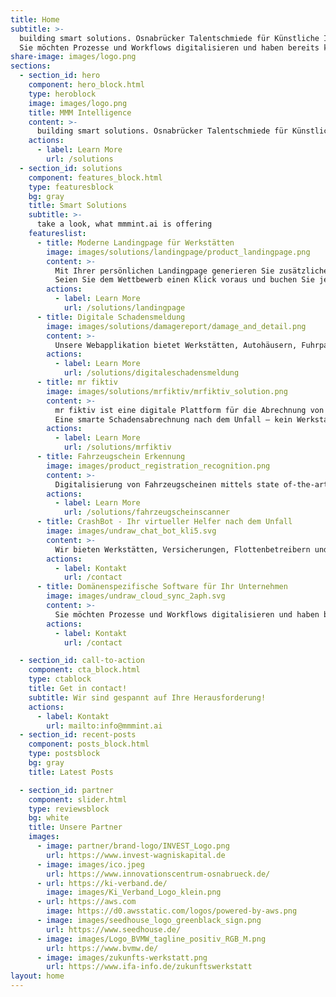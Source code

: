 ```yaml
---
title: Home
subtitle: >-
  building smart solutions. Osnabrücker Talentschmiede für Künstliche Intelligenz und Digitales.
  Sie möchten Prozesse und Workflows digitalisieren und haben bereits konkrete Ideen? Wir entwickeln gemeinsam mit Ihnen datenbasierte digitale Services. Maßgeschneiderte Innovationen. Sprechen Sie uns gerne für Ihr individuelles Produkt an.
share-image: images/logo.png
sections:
  - section_id: hero
    component: hero_block.html
    type: heroblock
    image: images/logo.png
    title: MMM Intelligence
    content: >-
      building smart solutions. Osnabrücker Talentschmiede für Künstliche Intelligenz und Digitales.
    actions:
      - label: Learn More
        url: /solutions
  - section_id: solutions
    component: features_block.html
    type: featuresblock
    bg: gray
    title: Smart Solutions
    subtitle: >-
      take a look, what mmmint.ai is offering
    featureslist:
      - title: Moderne Landingpage für Werkstätten
        image: images/solutions/landingpage/product_landingpage.png
        content: >-
          Mit Ihrer persönlichen Landingpage generieren Sie zusätzliche Leads in Ihrer Stadt.​
          Seien Sie dem Wettbewerb einen Klick voraus und buchen Sie jetzt Ihren zusätzlichen Webauftritt.​
        actions:
          - label: Learn More
            url: /solutions/landingpage
      - title: Digitale Schadensmeldung
        image: images/solutions/damagereport/damage_and_detail.png
        content: >-
          Unsere Webapplikation bietet Werkstätten, Autohäusern, Fuhrparks und Versicherungen eine geführte Kommunikation im Schadensfall. Kein Medienbruch, einfache Prozesse und digitale Erfassung von jedem Endgerät.​
        actions:
          - label: Learn More
            url: /solutions/digitaleschadensmeldung
      - title: mr fiktiv
        image: images/solutions/mrfiktiv/mrfiktiv_solution.png
        content: >-
          mr fiktiv ist eine digitale Plattform für die Abrechnung von Versicherungsschäden nach einem Unfall.​
          Eine smarte Schadensabrechnung nach dem Unfall – kein Werkstattbesuch, keine Reparatur und dank dem Einsatz von KI schnelles Geld. ​
        actions:
          - label: Learn More
            url: /solutions/mrfiktiv
      - title: Fahrzeugschein Erkennung
        image: images/product_registration_recognition.png
        content: >-
          Digitalisierung von Fahrzeugscheinen mittels state of-the-art Object Detection und Optical Character Recognition (OCR). Durch Machine Learning zur automatisierten Anlage von Kundenfahrzeugen und Versicherungsfällen in Ihrem DMS. mmmint.ai virtualisiert den Fahrzeugschein sowohl für den Werkstattbesuch, Flottenbetreiber als auch Fuhrparkmanager.
        actions:
          - label: Learn More
            url: /solutions/fahrzeugscheinscanner
      - title: CrashBot - Ihr virtueller Helfer nach dem Unfall
        image: images/undraw_chat_bot_kli5.svg
        content: >-
          Wir bieten Werkstätten, Versicherungen, Flottenbetreibern und Fuhrparkmanagern einen auf KI trainierten Chatbot an. Die Antworten werden durch Deep Learning optimiert und geben dem Endkunden Sicherheit im Umgang mit dieser schwierigen Thematik. Unser CrashBot lernt gerade für seinen großen Auftritt - wenn Sie von Anfang dabei sein möchten, melden Sie sich gerne hier für unsere Updates an.
        actions:
          - label: Kontakt
            url: /contact
      - title: Domänenspezifische Software für Ihr Unternehmen
        image: images/undraw_cloud_sync_2aph.svg
        content: >-
          Sie möchten Prozesse und Workflows digitalisieren und haben bereits konkrete Ideen? Wir entwickeln gemeinsam mit Ihnen datenbasierte digitale Services. Maßgeschneiderte Innovationen für Ihre Branche. Sprechen Sie uns gerne auf Ihre Produkt-Vision an.
        actions:
          - label: Kontakt
            url: /contact

  - section_id: call-to-action
    component: cta_block.html
    type: ctablock
    title: Get in contact!
    subtitle: Wir sind gespannt auf Ihre Herausforderung!
    actions:
      - label: Kontakt
        url: mailto:info@mmmint.ai
  - section_id: recent-posts
    component: posts_block.html
    type: postsblock
    bg: gray
    title: Latest Posts

  - section_id: partner
    component: slider.html
    type: reviewsblock
    bg: white
    title: Unsere Partner 
    images:
      - image: partner/brand-logo/INVEST_Logo.png
        url: https://www.invest-wagniskapital.de
      - image: images/ico.jpeg
        url: https://www.innovationscentrum-osnabrueck.de/
      - url: https://ki-verband.de/
        image: images/Ki_Verband_Logo_klein.png
      - url: https://aws.com
        image: https://d0.awsstatic.com/logos/powered-by-aws.png
      - image: images/seedhouse_logo_greenblack_sign.png
        url: https://www.seedhouse.de/
      - image: images/Logo_BVMW_tagline_positiv_RGB_M.png
        url: https://www.bvmw.de/
      - image: images/zukunfts-werkstatt.png
        url: https://www.ifa-info.de/zukunftswerkstatt
layout: home
---
```

